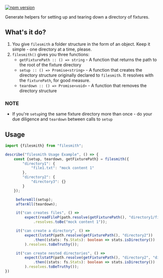 [![npm version](https://badge.fury.io/js/filesmith.svg)](https://badge.fury.io/js/filesmith)

Generate helpers for setting up and tearing down a directory of fixtures. 

## What's it do?
1. You give `filesmith` a folder structure in the form of an object. Keep it simple - one directory at a time, please.
2. `filesmith()` gives you three functions:
    * `getFixturePath :: () => string` - A function that returns the path to the root of the fixture directory
    * `setup :: () => Promise<string>` - A function that creates the directory structure originally declared to `filesmith`. It resolves with the `fixturePath`, for good measure.
    * `teardown :: () => Promise<void>` - A function that removes the directory structure

### NOTE
* If you're `setup`ing the same fixture directory more than once - do your due diligence and `teardown` between calls to `setup`

## Usage
```typescript
import {filesmith} from "filesmith";

describe("filesmith Usage Example", () => {
    const {setup, teardown, getFixturePath} = filesmith({
        "directory1": {
            "file1.txt": "mock content 1"
        },
        "directory2": {
            "directory3": {}
        }
    });

     beforeAll(setup);
     afterAll(teardown);

     it("can creates files", () =>
         expect(readFileP(path.resolve(getFixturePath(), "directory1/file1.txt"), "utf8"))
             .resolves.toBe("mock content 1"));

     it("can create a directory", () =>
         expect(lstatP(path.resolve(getFixturePath(), "directory2"))
             .then((stats: fs.Stats): boolean => stats.isDirectory())
         ).resolves.toBeTruthy());

     it("can create nested directories", () =>
         expect(lstatP(path.resolve(getFixturePath(), "directory2", "directory3"))
             .then((stats: fs.Stats): boolean => stats.isDirectory())
         ).resolves.toBeTruthy());
})
```
